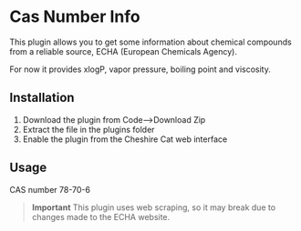 # Cas Number Info
This plugin allows you to get some information about chemical compounds from a reliable source, ECHA (European Chemicals Agency).

For now it provides xlogP, vapor pressure, boiling point and viscosity.

## Installation
1. Download the plugin from Code-->Download Zip
2. Extract the file in the plugins folder
2. Enable the plugin from the Cheshire Cat web interface

## Usage

CAS number 78-70-6

> **Important**
> This plugin uses web scraping, so it may break due to changes made to the ECHA website.

